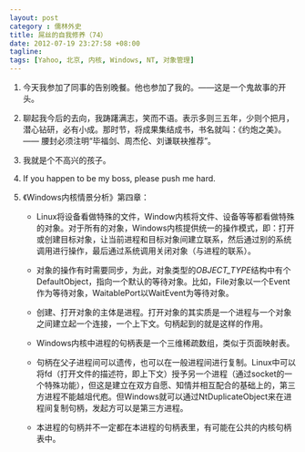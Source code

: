 ```yaml
---
layout: post
category : 儒林外史
title: 屌丝的自我修养（74）
date: 2012-07-19 23:27:58 +08:00
tagline:
tags: [Yahoo, 北京, 内核, Windows, NT, 对象管理]
---
```



1. 今天我参加了同事的告别晚餐。他也参加了我的。——这是一个鬼故事的开头。


2. 聊起我今后的去向，我踌躇满志，笑而不语。表示多则三五年，少则个把月，潜心钻研，必有小成。那时节，将成果集结成书，书名就叫：《约炮之美》。—— 腰封必须注明“毕福剑、周杰伦、刘谦联袂推荐”。

3. 我就是个不高兴的孩子。

4. If you happen to be my boss, please push me hard. 

5. 《Windows内核情景分析》第四章：

    * Linux将设备看做特殊的文件，Window内核将文件、设备等等都看做特殊的对象。对于所有的对象，Windows内核提供统一的操作模式，即：打开或创建目标对象，让当前进程和目标对象间建立联系，然后通过别的系统调用进行操作，最后通过系统调用关闭对象（与进程的联系）。

    * 对象的操作有时需要同步，为此，对象类型的*OBJECT_TYPE*结构中有个DefaultObject，指向一个默认的等待对象。比如，File对象以一个Event作为等待对象，WaitablePort以WaitEvent为等待对象。

    * 创建、打开对象的主体是进程。打开对象的其实质是一个进程与一个对象之间建立起一个连接，一个上下文。句柄起到的就是这样的作用。

    * Windows内核中进程的句柄表是一个三维稀疏数组，类似于页面映射表。

    * 句柄在父子进程间可以遗传，也可以在一般进程间进行复制。Linux中可以将fd（打开文件的描述符，即上下文）授予另一个进程（通过socket的一个特殊功能），但这是建立在双方自愿、知情并相互配合的基础上的，第三方进程不能越俎代庖。但Windows就可以通过NtDuplicateObject来在进程间复制句柄，发起方可以是第三方进程。

    * 本进程的句柄并不一定都在本进程的句柄表里，有可能在公共的内核句柄表中。

